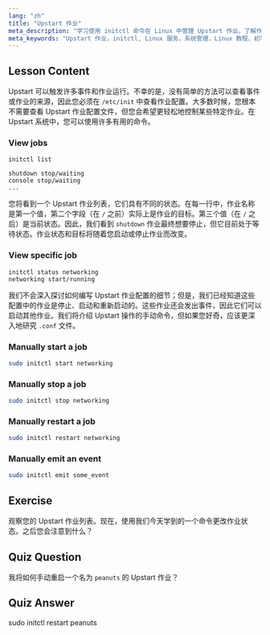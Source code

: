 ```yaml
---
lang: "zh"
title: "Upstart 作业"
meta_description: "学习使用 initctl 命令在 Linux 中管理 Upstart 作业。了解作业状态、启动、停止和重启服务。提升您的 Linux 系统管理技能。"
meta_keywords: "Upstart 作业，initctl, Linux 服务，系统管理，Linux 教程，初学者指南"
---
```


## Lesson Content

Upstart 可以触发许多事件和作业运行。不幸的是，没有简单的方法可以查看事件或作业的来源，因此您必须在 `/etc/init` 中查看作业配置。大多数时候，您根本不需要查看 Upstart 作业配置文件，但您会希望更轻松地控制某些特定作业。在 Upstart 系统中，您可以使用许多有用的命令。

### View jobs

```plaintext
initctl list

shutdown stop/waiting
console stop/waiting
...
```

您将看到一个 Upstart 作业列表，它们具有不同的状态。在每一行中，作业名称是第一个值，第二个字段（在 `/` 之前）实际上是作业的目标。第三个值（在 `/` 之后）是当前状态。因此，我们看到 `shutdown` 作业最终想要停止，但它目前处于等待状态。作业状态和目标将随着您启动或停止作业而改变。

### View specific job

```plaintext
initctl status networking
networking start/running
```

我们不会深入探讨如何编写 Upstart 作业配置的细节；但是，我们已经知道这些配置中的作业是停止、启动和重新启动的。这些作业还会发出事件，因此它们可以启动其他作业。我们将介绍 Upstart 操作的手动命令，但如果您好奇，应该更深入地研究 `.conf` 文件。

### Manually start a job

```bash
sudo initctl start networking
```

### Manually stop a job

```bash
sudo initctl stop networking
```

### Manually restart a job

```bash
sudo initctl restart networking
```

### Manually emit an event

```bash
sudo initctl emit some_event
```

## Exercise

观察您的 Upstart 作业列表。现在，使用我们今天学到的一个命令更改作业状态。之后您会注意到什么？

## Quiz Question

我将如何手动重启一个名为 `peanuts` 的 Upstart 作业？

## Quiz Answer

sudo initctl restart peanuts
